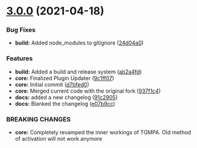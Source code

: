# [3.0.0](https://github.com/oblakstudio/TGM-Plugin-Activation/compare/v2.3.4...v3.0.0) (2021-04-18)


### Bug Fixes

* **build:** Added node_modules to gitignore ([24d04a0](https://github.com/oblakstudio/TGM-Plugin-Activation/commit/24d04a0e7cee79513b83cf3c8924acb468d0f2cd))


### Features

* **build:** Added a build and release system ([ab2a4fd](https://github.com/oblakstudio/TGM-Plugin-Activation/commit/ab2a4fd477b81ba629f29d2ae60cf5e3132f9d64))
* **core:** Finalized Plugin Updater ([9c1ff07](https://github.com/oblakstudio/TGM-Plugin-Activation/commit/9c1ff076410efbe5be505a5607912e53025a7e60))
* **core:** Initial commit ([d7bfed0](https://github.com/oblakstudio/TGM-Plugin-Activation/commit/d7bfed012f3fd8357c253021c223eb50e9ef1984))
* **core:** Merged current code with the original fork ([937f1c4](https://github.com/oblakstudio/TGM-Plugin-Activation/commit/937f1c454feeb97f44929f56f7649ed522a58bc1))
* **docs:** added a new changelog ([91c2905](https://github.com/oblakstudio/TGM-Plugin-Activation/commit/91c290502bc957472e765cc9faaa55ecdb9eb29b))
* **docs:** Blanked the changelog ([e07b9cc](https://github.com/oblakstudio/TGM-Plugin-Activation/commit/e07b9cc74e46ed0483ec2f4dc3f54d57c918c024))


### BREAKING CHANGES

* **core:** Completely revamped the inner workings of TGMPA. Old method of activation will not work anymore
